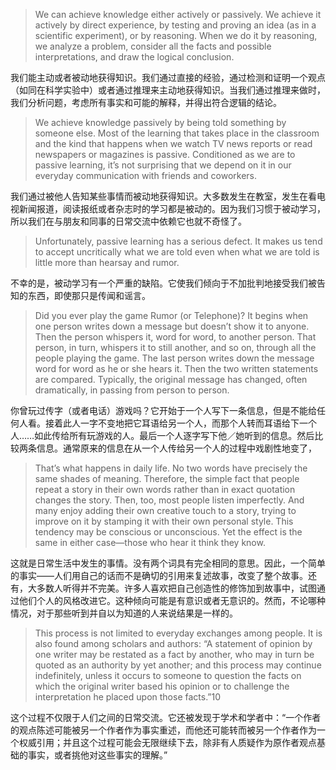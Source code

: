 > We can achieve knowledge either actively or passively. We achieve it actively by direct experience, by testing and proving an idea \(as in a scientific experiment\), or by reasoning. When we do it by reasoning, we analyze a problem, consider all the facts and possible interpretations, and draw the logical conclusion.

我们能主动或者被动地获得知识。我们通过直接的经验，通过检测和证明一个观点（如同在科学实验中）或者通过推理来主动地获得知识。当我们通过推理来做时，我们分析问题，考虑所有事实和可能的解释，并得出符合逻辑的结论。

> We achieve knowledge passively by being told something by someone else. Most of the learning that takes place in the classroom and the kind that happens when we watch TV news reports or read newspapers or magazines is passive. Conditioned as we are to passive learning, it’s not surprising that we depend on it in our everyday communication with friends and coworkers.

我们通过被他人告知某些事情而被动地获得知识。大多数发生在教室，发生在看电视新闻报道，阅读报纸或者杂志时的学习都是被动的。因为我们习惯于被动学习，所以我们在与朋友和同事的日常交流中依赖它也就不奇怪了。

> Unfortunately, passive learning has a serious defect. It makes us tend to accept uncritically what we are told even when what we are told is little more than hearsay and rumor.

不幸的是，被动学习有一个严重的缺陷。它使我们倾向于不加批判地接受我们被告知的东西，即使那只是传闻和谣言。

> Did you ever play the game Rumor \(or Telephone\)? It begins when one person writes down a message but doesn’t show it to anyone. Then the person whispers it, word for word, to another person. That person, in turn, whispers it to still another, and so on, through all the people playing the game. The last person writes down the message word for word as he or she hears it. Then the two written statements are compared. Typically, the original message has changed, often dramatically, in passing from person to person.

你曾玩过传字（或者电话）游戏吗？它开始于一个人写下一条信息，但是不能给任何人看。接着此人一字不变地把它耳语给另一个人，而那个人转而耳语给下一个人……如此传给所有玩游戏的人。最后一个人逐字写下他／她听到的信息。然后比较两条信息。通常原来的信息在从一个人传给另一个人的过程中戏剧性地变了，

> That’s what happens in daily life. No two words have precisely the same shades of meaning. Therefore, the simple fact that people repeat a story in their own words rather than in exact quotation changes the story. Then, too, most people listen imperfectly. And many enjoy adding their own creative touch to a story, trying to improve on it by stamping it with their own personal style. This tendency may be conscious or unconscious. Yet the effect is the same in either case—those who hear it think they know.

这就是日常生活中发生的事情。没有两个词具有完全相同的意思。因此，一个简单的事实——人们用自己的话而不是确切的引用来复述故事，改变了整个故事。还有，大多数人听得并不完美。许多人喜欢把自己创造性的修饰加到故事中，试图通过他们个人的风格改进它。这种倾向可能是有意识或者无意识的。然而，不论哪种情况，对于那些听到并自以为知道的人来说结果是一样的。

> This process is not limited to everyday exchanges among people. It is also found among scholars and authors: “A statement of opinion by one writer may be restated as a fact by another, who may in turn be quoted as an authority by yet another; and this process may continue indefinitely, unless it occurs to someone to question the facts on which the original writer based his opinion or to challenge the interpretation he placed upon those facts.”10

这个过程不仅限于人们之间的日常交流。它还被发现于学术和学者中：“一个作者的观点陈述可能被另一个作者作为事实重述，而他还可能转而被另一个作者作为一个权威引用；并且这个过程可能会无限继续下去，除非有人质疑作为原作者观点基础的事实，或者挑他对这些事实的理解。”

  


